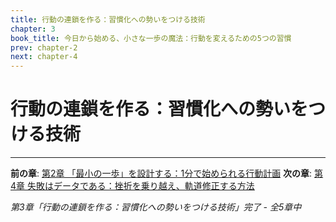 ```yaml
---
title: 行動の連鎖を作る：習慣化への勢いをつける技術
chapter: 3
book_title: 今日から始める、小さな一歩の魔法：行動を変えるための5つの習慣
prev: chapter-2
next: chapter-4
---
```


# 行動の連鎖を作る：習慣化への勢いをつける技術



---

**前の章**: [第2章 「最小の一歩」を設計する：1分で始められる行動計画](chapter-2.md)
**次の章**: [第4章 失敗はデータである：挫折を乗り越え、軌道修正する方法](chapter-4.md)

*第3章「行動の連鎖を作る：習慣化への勢いをつける技術」完了 - 全5章中*
